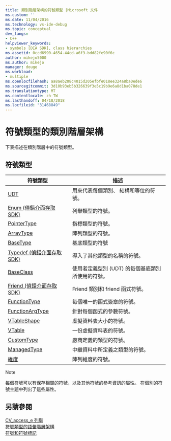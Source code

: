 ```yaml
---
title: 類別階層架構的符號類型 |Microsoft 文件
ms.custom: ''
ms.date: 11/04/2016
ms.technology: vs-ide-debug
ms.topic: conceptual
dev_langs:
- C++
helpviewer_keywords:
- symbols [DIA SDK], class hierarchies
ms.assetid: 0ccd6990-4654-44cd-a6f3-bdd82fe90f6c
author: mikejo5000
ms.author: mikejo
manager: douge
ms.workload:
- multiple
ms.openlocfilehash: aa8aeb208c4015d205efbfe018ee324a8ba0ede6
ms.sourcegitcommit: 3d10b93eb5b326639f3e5c19b9e6a8d1ba078de1
ms.translationtype: MT
ms.contentlocale: zh-TW
ms.lasthandoff: 04/18/2018
ms.locfileid: "31468849"
---
```

# <a name="class-hierarchy-of-symbol-types"></a>符號類型的類別階層架構
下表描述在類別階層中的符號類型。  
  
## <a name="symbol-types"></a>符號類型  
  
|符號類型|描述|  
|-----------------|-----------------|  
|[UDT](../../debugger/debug-interface-access/udt.md)|用來代表每個類別、 結構和等位的符號。|  
|[Enum (偵錯介面存取 SDK)](../../debugger/debug-interface-access/enum-debug-interface-access-sdk.md)|列舉類型的符號。|  
|[PointerType](../../debugger/debug-interface-access/pointertype.md)|指標類型的符號。|  
|[ArrayType](../../debugger/debug-interface-access/arraytype.md)|陣列類型的符號。|  
|[BaseType](../../debugger/debug-interface-access/basetype.md)|基底類型的符號|  
|[Typedef (偵錯介面存取 SDK)](../../debugger/debug-interface-access/typedef-debug-interface-access-sdk.md)|導入了其他類型的名稱的符號。|  
|[BaseClass](../../debugger/debug-interface-access/baseclass.md)|使用者定義型別 (UDT) 的每個基底類別所使用的符號。|  
|[Friend (偵錯介面存取 SDK)](../../debugger/debug-interface-access/friend-debug-interface-access-sdk.md)|Friend 類別和 friend 函式符號。|  
|[FunctionType](../../debugger/debug-interface-access/functiontype.md)|每個唯一的函式簽章的符號。|  
|[FunctionArgType](../../debugger/debug-interface-access/functionargtype.md)|針對每個函式的參數符號。|  
|[VTableShape](../../debugger/debug-interface-access/vtableshape.md)|虛擬資料表大小的符號。|  
|[VTable](../../debugger/debug-interface-access/vtable.md)|一份虛擬資料表的符號。|  
|[CustomType](../../debugger/debug-interface-access/customtype.md)|廠商定義的類型的符號。|  
|[ManagedType](../../debugger/debug-interface-access/managedtype.md)|中繼資料中所定義之類型的符號。|  
|[維度](../../debugger/debug-interface-access/dimension.md)|陣列維度的符號。|  
  
> [!NOTE]
>  每個符號可以有保存相關的符號，以及其他符號的參考資訊的屬性。 在個別的符號主題中列出了這些屬性。  
  
## <a name="see-also"></a>另請參閱  
 [CV_access_e 列舉](../../debugger/debug-interface-access/cv-access-e.md)   
 [符號類型的語彙階層架構](../../debugger/debug-interface-access/lexical-hierarchy-of-symbol-types.md)   
 [符號和符號標記](../../debugger/debug-interface-access/symbols-and-symbol-tags.md)